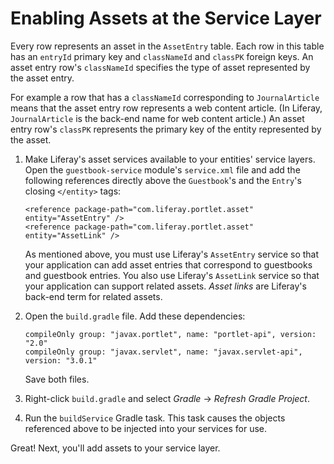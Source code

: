 # Enabling Assets at the Service Layer [](id=enabling-assets-at-the-service-layer)

Every row represents an asset in the `AssetEntry` table. Each row in this
table has an `entryId` primary key and `classNameId` and `classPK` foreign keys.
An asset entry row's `classNameId` specifies the type of asset represented by
the asset entry. 

For example a row that has a `classNameId` corresponding to
`JournalArticle` means that the asset entry row represents a web content
article. (In Liferay, `JournalArticle` is the back-end name for web content
article.) An asset entry row's `classPK` represents the primary key of the
entity represented by the asset. 

1.  Make Liferay's asset services available to your entities'
    service layers.  Open the `guestbook-service` module's `service.xml` file
    and add the following references directly above the `Guestbook`'s and the
    `Entry`'s closing `</entity>` tags:

        <reference package-path="com.liferay.portlet.asset" entity="AssetEntry" />
        <reference package-path="com.liferay.portlet.asset" entity="AssetLink" />

    As mentioned above, you must use Liferay's `AssetEntry` service so that your
    application can add asset entries that correspond to guestbooks and guestbook
    entries. You also use Liferay's `AssetLink` service so that your application
    can support related assets. *Asset links* are Liferay's back-end term for
    related assets. 

2.  Open the `build.gradle` file. Add these dependencies: 

        compileOnly group: "javax.portlet", name: "portlet-api", version: "2.0"
        compileOnly group: "javax.servlet", name: "javax.servlet-api", version: "3.0.1"

    Save both files. 

3.  Right-click `build.gradle` and select *Gradle* &rarr; *Refresh Gradle
    Project*. 

4.  Run the `buildService` Gradle task. This task causes the objects referenced above
    to be injected into your services for use. 

Great! Next, you'll add assets to your service layer. 
